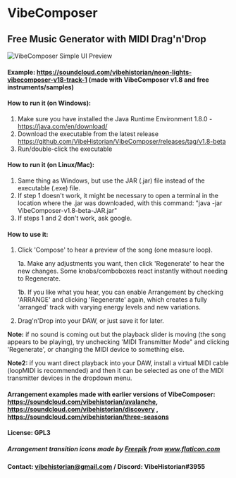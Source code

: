 # VibeComposer
## Free Music Generator with MIDI Drag'n'Drop

![VibeComposer Simple UI Preview](https://i.imgur.com/VqSsiFw.png)

#### Example: https://soundcloud.com/vibehistorian/neon-lights-vibecomposer-v18-track-1 (made with VibeComposer v1.8 and free instruments/samples)


#### How to run it (on Windows):
1. Make sure you have installed the Java Runtime Environment 1.8.0 - https://java.com/en/download/
2. Download the executable from the latest release https://github.com/VibeHistorian/VibeComposer/releases/tag/v1.8-beta
3. Run/double-click the executable

#### How to run it (on Linux/Mac):
1. Same thing as Windows, but use the JAR (.jar) file instead of the executable (.exe) file.
2. If step 1 doesn't work, it might be necessary to open a terminal in the location where the .jar was downloaded, with this command: "java -jar VibeComposer-v1.8-beta-JAR.jar"
3. If steps 1 and 2 don't work, ask google.

#### How to use it:
1. Click 'Compose' to hear a preview of the song (one measure loop).

    1a. Make any adjustments you want, then click 'Regenerate' to hear the new changes. Some knobs/comboboxes react instantly without needing to Regenerate.

    1b. If you like what you hear, you can enable Arrangement by checking 'ARRANGE' and clicking 'Regenerate' again, 
     which creates a fully 'arranged' track with varying energy levels and new variations.

2. Drag'n'Drop into your DAW, or just save it for later.


**Note:** if no sound is coming out but the playback slider is moving (the song appears to be playing), try unchecking 'MIDI Transmitter Mode" and clicking 'Regenerate', or changing the MIDI device to something else.

**Note2:** if you want direct playback into your DAW, install a virtual MIDI cable (loopMIDI is recommended) 
    and then it can be selected as one of the MIDI transmitter devices in the dropdown menu.

#### Arrangement examples made with earlier versions of VibeComposer: https://soundcloud.com/vibehistorian/avalanche, https://soundcloud.com/vibehistorian/discovery , https://soundcloud.com/vibehistorian/three-seasons

#### License: GPL3
    
##### <div>Arrangement transition icons made by <a href="https://www.freepik.com" title="Freepik">Freepik</a> from <a href="https://www.flaticon.com/" title="Flaticon">www.flaticon.com</a></div>
	
#### Contact: vibehistorian@gmail.com / Discord: VibeHistorian#3955
